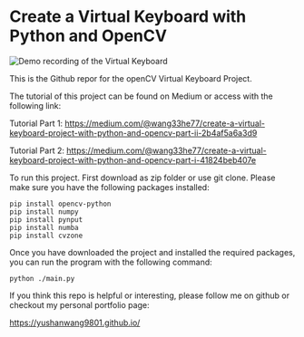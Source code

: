 # Create a Virtual Keyboard with Python and OpenCV

![Demo recording of the Virtual Keyboard](https://firebasestorage.googleapis.com/v0/b/portfolio-d5d1f.appspot.com/o/Virtual_Keyboard.gif?alt=media&token=54d38462-f9a5-49fd-883e-36304f4eeeb1)

This is the Github repor for the openCV Virtual Keyboard Project.

The tutorial of this project can be found on Medium or access with the following link:

Tutorial Part 1:
https://medium.com/@wang33he77/create-a-virtual-keyboard-project-with-python-and-opencv-part-ii-2b4af5a6a3d9

Tutorial Part 2:
https://medium.com/@wang33he77/create-a-virtual-keyboard-project-with-python-and-opencv-part-i-41824beb407e

To run this project. First download as zip folder or use git clone.
Please make sure you have the following packages installed:

```{python}
pip install opencv-python
pip install numpy
pip install pynput
pip install numba
pip install cvzone
```

Once you have downloaded the project and installed the required packages, you
can run the program with the following command:

```
python ./main.py
```

If you think this repo is helpful or interesting, please follow me on github or checkout my personal portfolio page:

https://yushanwang9801.github.io/